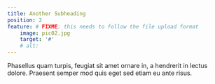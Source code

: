 ```yaml
---
title: Another Subheading
position: 2
feature: # FIXME: this needs to follow the file upload format
    image: pic02.jpg
    target: '#'
    # alt: 
---
```

Phasellus quam turpis, feugiat sit amet ornare in, a hendrerit in lectus dolore. Praesent semper mod quis eget sed etiam eu ante risus.